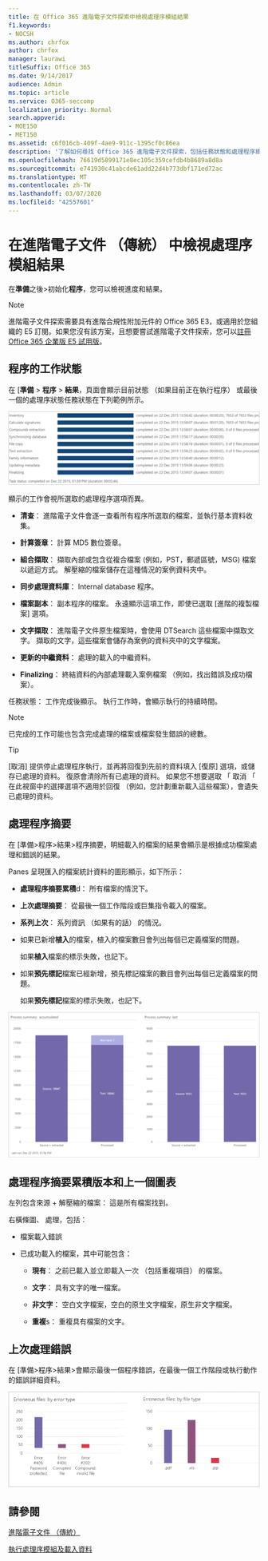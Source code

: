 ```yaml
---
title: 在 Office 365 進階電子文件探索中檢視處理序模組結果
f1.keywords:
- NOCSH
ms.author: chrfox
author: chrfox
manager: laurawi
titleSuffix: Office 365
ms.date: 9/14/2017
audience: Admin
ms.topic: article
ms.service: O365-seccomp
localization_priority: Normal
search.appverid:
- MOE150
- MET150
ms.assetid: c6f016cb-409f-4ae9-911c-1395cf0c86ea
description: '了解如何尋找 Office 365 進階電子文件探索，包括任務狀態和處理程序摘要中執行的處理序模組結果。  '
ms.openlocfilehash: 76619d5899171e8ec105c359cefdb4b8689a8d8a
ms.sourcegitcommit: e741930c41abcde61add22d4b773dbf171ed72ac
ms.translationtype: MT
ms.contentlocale: zh-TW
ms.lasthandoff: 03/07/2020
ms.locfileid: "42557601"
---
```

# <a name="view-process-module-results-in-advanced-ediscovery-classic"></a>在進階電子文件 （傳統） 中檢視處理序模組結果

在**準備**之後\>初始化**程序**，您可以檢視進度和結果。 
  
> [!NOTE]
> 進階電子文件探索需要具有進階合規性附加元件的 Office 365 E3，或適用於您組織的 E5 訂閱。如果您沒有該方案，且想要嘗試進階電子文件探索，您可以[註冊 Office 365 企業版 E5 試用版](https://go.microsoft.com/fwlink/p/?LinkID=698279)。 
  
## <a name="process-task-status"></a>程序的工作狀態

在 [**準備** \> **程序** \> **結果**，頁面會顯示目前狀態 （如果目前正在執行程序） 或最後一個的處理序狀態任務狀態在下列範例所示。
  
![處理序模組的工作狀態](../media/9430f9e7-a4dd-47c7-ac2e-2c6a60fc948b.png)
  
顯示的工作會視所選取的處理程序選項而異。 
  
- **清查**： 進階電子文件會逐一查看所有程序所選取的檔案，並執行基本資料收集。
    
- **計算簽章**： 計算 MD5 數位簽章。
    
- **組合擷取**： 擷取內部或包含從複合檔案 (例如，PST，郵遞區號，MSG) 檔案以遞迴方式。 解壓縮的檔案儲存在這種情況的案例資料夾中。
    
- **同步處理資料庫**： Internal database 程序。
    
- **檔案副本**： 副本程序的檔案。 永遠顯示這項工作，即使已選取 [進階的複製檔案] 選項。
    
- **文字擷取**： 進階電子文件原生檔案時，會使用 DTSearch 這些檔案中擷取文字。 擷取的文字，這些檔案會儲存為案例的資料夾中的文字檔案。
    
- **更新的中繼資料**： 處理的載入的中繼資料。 
    
- **Finalizing**： 終結資料的內部處理載入案例檔案 （例如，找出錯誤及成功檔案）。 
    
任務狀態： 工作完成後顯示。 執行工作時，會顯示執行的持續時間。
  
> [!NOTE]
> 已完成的工作可能也包含完成處理的檔案或檔案發生錯誤的總數。 
  
> [!TIP]
> [取消] 提供停止處理程序執行，並再將回復到先前的資料填入 [復原] 選項，或儲存已處理的資料。 復原會清除所有已處理的資料。 如果您不想要選取 「 取消 「 在此視窗中的選擇選項不適用於回復 （例如，您計劃重新載入這些檔案），會遺失已處理的資料。 
  
## <a name="process-summary"></a>處理程序摘要

在 [準備\>程序\>結果\>程序摘要，明細載入的檔案的結果會顯示是根據成功檔案處理和錯誤的結果。
  
Panes 呈現匯入的檔案統計資料的圖形顯示，如下所示：
  
- **處理程序摘要累積**d： 所有檔案的情況下。
    
- **上次處理摘要**： 從最後一個工作階段或巨集指令載入的檔案。 
    
- **系列上次**： 系列資訊 （如果有的話） 的情況。
    
- 如果已新增**植入**的檔案，植入的檔案數目會列出每個已定義檔案的問題。 
    
    如果**植入**檔案的標示失敗，也記下。 
    
- 如果**預先標記**檔案已經新增，預先標記檔案的數目會列出每個已定義檔案的問題。 
    
    如果**預先標記**檔案的標示失敗，也記下。 
    
![處理序模組摘要](../media/2086a691-9e3d-4117-beb2-a5c3a9a4cc94.png)
  
## <a name="process-summary-accumulated-and-last-charts"></a>處理程序摘要累積版本和上一個圖表

左列包含來源 + 解壓縮的檔案： 這是所有檔案找到。 
  
右橫條圖、 處理，包括：
  
- 檔案載入錯誤
    
- 已成功載入的檔案，其中可能包含： 
    
  - **現有**： 之前已載入並立即載入一次 （包括重複項目） 的檔案。
    
  - **文字**： 具有文字的唯一檔案。
    
  - **非文字**： 空白文字檔案，空白的原生文字檔案，原生非文字檔案。 
    
  - **重複**s： 重複具有檔案的文字。
    
## <a name="last-process-errors"></a>上次處理錯誤

在 [準備\>程序\>結果\>會顯示最後一個程序錯誤，在最後一個工作階段或執行動作的錯誤詳細資料。
  
![處理序模組錯誤](../media/4771d0f4-4217-445a-9ba4-8b6541c5ad09.png)
  
## <a name="see-also"></a>請參閱

[進階電子文件 （傳統）](office-365-advanced-ediscovery.md)
  
[執行處理序模組及載入資料](run-the-process-module-and-load-data-in-advanced-ediscovery.md)

